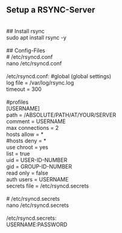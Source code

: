 ## Setup a RSYNC-Server<br>
<br>
## Install rsync<br>
sudo apt install rsync -y<br>
<br>
## Config-Files<br>
# /etc/rsyncd.conf<br>
nano /etc/rsyncd.conf<br>
<br>
/etc/rsyncd.conf:
#global (global settings)<br>
log file = /var/log/rsync.log<br>
timeout = 300<br>
<br>
#profiles<br>
[USERNAME]<br>
path = /ABSOLUTE/PATH/AT/YOUR/SERVER<br>
comment = USERNAME<br>
max connections = 2<br>
hosts allow = *<br>
#hosts deny = *<br>
use chroot = yes<br>
list = true<br>
uid = USER-ID-NUMBER<br>
gid = GROUP-ID-NUMBER<br>
read only = false<br>
auth users = USERNAME<br>
secrets file = /etc/rsyncd.secrets<br>
<br>
# /etc/rsyncd.secrets<br>
nano /etc/rsyncd.secrets<br>
<br>
/etc/rsyncd.secrets:<br>
USERNAME:PASSWORD<br>
